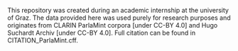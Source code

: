 This repository was created during an academic internship at the university of Graz. The data provided here was used purely for research purposes and originates from CLARIN ParlaMint corpora [under CC-BY 4.0] and Hugo Suchardt Archiv [under CC-BY 4.0]. Full citation can be found in CITATION_ParlaMint.cff.
